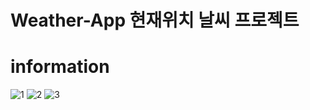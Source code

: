 # Weather-App 현재위치 날씨 프로젝트
# information
![1](https://user-images.githubusercontent.com/108771927/216902977-c9c5688c-7f7b-4b80-8b59-b2e115d6f286.png)
![2](https://user-images.githubusercontent.com/108771927/216903093-26f95870-29e5-4245-8ae3-4f1de2cbf179.png)
![3](https://user-images.githubusercontent.com/108771927/216903111-56abcacc-2116-4e8b-a4a0-ea2f41739a38.png)
